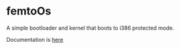 femtoOs
==========

A simple bootloader and kernel that boots to i386 protected mode.

Documentation is [here](http://blog.khubla.com/uncategorized/femtoos-a-simple-bootloader-and-protected-mode-kernel)


